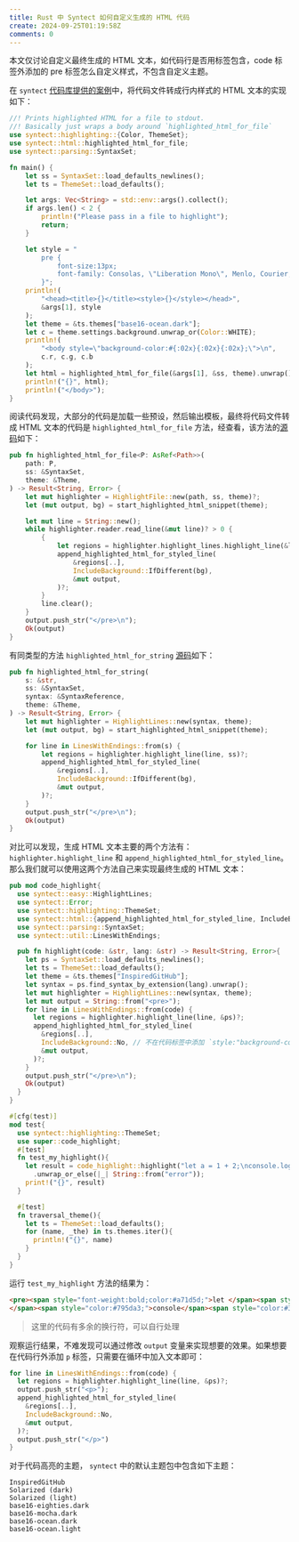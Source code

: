 ```yaml
---
title: Rust 中 Syntect 如何自定义生成的 HTML 代码
create: 2024-09-25T01:19:58Z
comments: 0
---
```


本文仅讨论自定义最终生成的 HTML 文本，如代码行是否用标签包含，code 标签外添加的 pre 标签怎么自定义样式，不包含自定义主题。

在 `syntect` [代码库提供的案例](https://github.com/trishume/syntect/blob/master/examples/synhtml.rs)中，将代码文件转成行内样式的 HTML 文本的实现如下：

```rust
//! Prints highlighted HTML for a file to stdout.
//! Basically just wraps a body around `highlighted_html_for_file`
use syntect::highlighting::{Color, ThemeSet};
use syntect::html::highlighted_html_for_file;
use syntect::parsing::SyntaxSet;

fn main() {
    let ss = SyntaxSet::load_defaults_newlines();
    let ts = ThemeSet::load_defaults();

    let args: Vec<String> = std::env::args().collect();
    if args.len() < 2 {
        println!("Please pass in a file to highlight");
        return;
    }

    let style = "
        pre {
            font-size:13px;
            font-family: Consolas, \"Liberation Mono\", Menlo, Courier, monospace;
        }";
    println!(
        "<head><title>{}</title><style>{}</style></head>",
        &args[1], style
    );
    let theme = &ts.themes["base16-ocean.dark"];
    let c = theme.settings.background.unwrap_or(Color::WHITE);
    println!(
        "<body style=\"background-color:#{:02x}{:02x}{:02x};\">\n",
        c.r, c.g, c.b
    );
    let html = highlighted_html_for_file(&args[1], &ss, theme).unwrap();
    println!("{}", html);
    println!("</body>");
}
```

阅读代码发现，大部分的代码是加载一些预设，然后输出模板，最终将代码文件转成 HTML 文本的代码是 `highlighted_html_for_file` 方法，经查看，该方法的[源码](https://docs.rs/syntect/latest/src/syntect/html.rs.html#296-318)如下：

```rust
pub fn highlighted_html_for_file<P: AsRef<Path>>(
    path: P,
    ss: &SyntaxSet,
    theme: &Theme,
) -> Result<String, Error> {
    let mut highlighter = HighlightFile::new(path, ss, theme)?;
    let (mut output, bg) = start_highlighted_html_snippet(theme);

    let mut line = String::new();
    while highlighter.reader.read_line(&mut line)? > 0 {
        {
            let regions = highlighter.highlight_lines.highlight_line(&line, ss)?;
            append_highlighted_html_for_styled_line(
                &regions[..],
                IncludeBackground::IfDifferent(bg),
                &mut output,
            )?;
        }
        line.clear();
    }
    output.push_str("</pre>\n");
    Ok(output)
}
```

有同类型的方法 `highlighted_html_for_string` [源码](https://docs.rs/syntect/latest/src/syntect/html.rs.html#269-288)如下：

```rust
pub fn highlighted_html_for_string(
    s: &str,
    ss: &SyntaxSet,
    syntax: &SyntaxReference,
    theme: &Theme,
) -> Result<String, Error> {
    let mut highlighter = HighlightLines::new(syntax, theme);
    let (mut output, bg) = start_highlighted_html_snippet(theme);

    for line in LinesWithEndings::from(s) {
        let regions = highlighter.highlight_line(line, ss)?;
        append_highlighted_html_for_styled_line(
            &regions[..],
            IncludeBackground::IfDifferent(bg),
            &mut output,
        )?;
    }
    output.push_str("</pre>\n");
    Ok(output)
}
```

对比可以发现，生成 HTML 文本主要的两个方法有：`highlighter.highlight_line` 和 `append_highlighted_html_for_styled_line`。那么我们就可以使用这两个方法自己来实现最终生成的 HTML 文本：

```rust
pub mod code_highlight{
  use syntect::easy::HighlightLines;
  use syntect::Error;
  use syntect::highlighting::ThemeSet;
  use syntect::html::{append_highlighted_html_for_styled_line, IncludeBackground};
  use syntect::parsing::SyntaxSet;
  use syntect::util::LinesWithEndings;

  pub fn highlight(code: &str, lang: &str) -> Result<String, Error>{
    let ps = SyntaxSet::load_defaults_newlines();
    let ts = ThemeSet::load_defaults();
    let theme = &ts.themes["InspiredGitHub"];
    let syntax = ps.find_syntax_by_extension(lang).unwrap();
    let mut highlighter = HighlightLines::new(syntax, theme);
    let mut output = String::from("<pre>");
    for line in LinesWithEndings::from(code) {
      let regions = highlighter.highlight_line(line, &ps)?;
      append_highlighted_html_for_styled_line(
        &regions[..],
        IncludeBackground::No, // 不在代码标签中添加 `style:"background-color: xxxx"`
        &mut output,
      )?;
    }
    output.push_str("</pre>\n");
    Ok(output)
  }
}

#[cfg(test)]
mod test{
  use syntect::highlighting::ThemeSet;
  use super::code_highlight;
  #[test]
  fn test_my_highlight(){
    let result = code_highlight::highlight("let a = 1 + 2;\nconsole.log(a)", "js")
      .unwrap_or_else(|_| String::from("error"));
    print!("{}", result)
  }

  #[test]
  fn traversal_theme(){
    let ts = ThemeSet::load_defaults();
    for (name, _the) in ts.themes.iter(){
      println!("{}", name)
    }
  }
}
```

运行 `test_my_highlight` 方法的结果为：

```html
<pre><span style="font-weight:bold;color:#a71d5d;">let </span><span style="color:#323232;">a </span><span style="font-weight:bold;color:#a71d5d;">= </span><span style="color:#0086b3;">1 </span><span style="font-weight:bold;color:#a71d5d;">+ </span><span style="color:#0086b3;">2</span><span style="color:#323232;">;
</span><span style="color:#795da3;">console</span><span style="color:#323232;">.</span><span style="color:#0086b3;">log</span><span style="color:#323232;">(a)</span></pre>
```

>这里的代码有多余的换行符，可以自行处理

观察运行结果，不难发现可以通过修改 `output` 变量来实现想要的效果。如果想要在代码行外添加 `p` 标签，只需要在循环中加入文本即可：

```rust
for line in LinesWithEndings::from(code) {
  let regions = highlighter.highlight_line(line, &ps)?;
  output.push_str("<p>");
  append_highlighted_html_for_styled_line(
    &regions[..],
    IncludeBackground::No,
    &mut output,
  )?;
  output.push_str("</p>")
}
```

对于代码高亮的主题，  `syntect` 中的默认主题包中包含如下主题：

```text
InspiredGitHub
Solarized (dark)
Solarized (light)
base16-eighties.dark
base16-mocha.dark
base16-ocean.dark
base16-ocean.light
```
